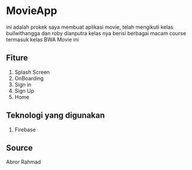 # MovieApp
ini adalah prokek saya membuat aplikasi movie, telah mengikuti kelas builwithangga dan roby dianputra kelas nya berisi berbagai macam course termasuk kelas BWA Movie ini

## Fiture

1. Splash Screen
2. OnBoarding
3. Sign in
4. Sign Up
5. Home

## Teknologi yang digunakan

1. Firebase

## Source
Abror Rahmad
